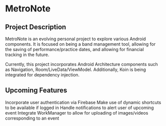 # MetroNote

## Project Description
MetroNote is an evolving personal project to explore various Android components.
It is focused on being a band management tool, allowing for the saving of performance/practice dates, and allowing for financial tracking in the future.

Currently, this project incorporates Android Architecture components such as Navigation, Room/LiveData/ViewModel.
Additionally, Koin is being integrated for dependency injection.

## Upcoming Features
Incorporate user authentication via Firebase
Make use of dynamic shortcuts to be available if logged in
Handle notifications to alert user of upcoming event
Integrate WorkManager to allow for uploading of images/videos corresponding to an event
